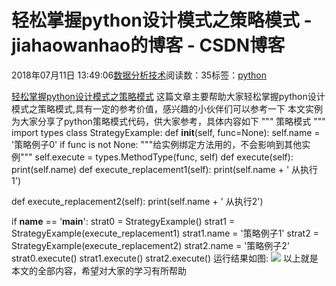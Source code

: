 
# 轻松掌握python设计模式之策略模式 - jiahaowanhao的博客 - CSDN博客


2018年07月11日 13:49:06[数据分析技术](https://me.csdn.net/jiahaowanhao)阅读数：35标签：[python																](https://so.csdn.net/so/search/s.do?q=python&t=blog)


[轻松掌握python设计模式之策略模式](http://cda.pinggu.org/view/26062.html)
这篇文章主要帮助大家轻松掌握python设计模式之策略模式,具有一定的参考价值，感兴趣的小伙伴们可以参考一下
本文实例为大家分享了python策略模式代码，供大家参考，具体内容如下
"""
策略模式
"""
import types
class StrategyExample:
def __init__(self, func=None):
self.name = '策略例子0'
if func is not None:
"""给实例绑定方法用的，不会影响到其他实例"""
self.execute = types.MethodType(func, self)
def execute(self):
print(self.name)
def execute_replacement1(self):
print(self.name + ' 从执行1')

def execute_replacement2(self):
print(self.name + ' 从执行2')

if __name__ == '__main__':
strat0 = StrategyExample()
strat1 = StrategyExample(execute_replacement1)
strat1.name = '策略例子1'
strat2 = StrategyExample(execute_replacement2)
strat2.name = '策略例子2'
strat0.execute()
strat1.execute()
strat2.execute()
运行结果如图:
![](http://www.cda.cn/uploadfile/image/20180711/20180711060118_20805.png)
以上就是本文的全部内容，希望对大家的学习有所帮助

